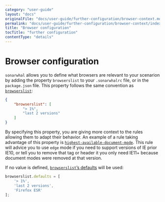 ```yaml
---
category: "user-guide"
layout: "docs"
originalFile: "docs/user-guide/further-configuration/browser-context.md"
permalink: "docs/user-guide/further-configuration/browser-context/index.html"
title: "Browser configuration"
tocTitle: "further configuration"
contentType: "details"
---
```

# Browser configuration

`sonarwhal` allows you to define what browsers are relevant to your
scenarion by adding the property `browserslist` to your `.sonarwhalrc`
file, or in the `package.json` file. This property follows the same
convention as [`browserslist`][browserslist]:

```json
{
    "browserslist": [
        "> 1%",
        "last 2 versions"
    ]
}
```

By specifying this property, you are giving more context to the rules
allowing them to adapt their behavior. An example of a rule taking
advantage of this property is [`highest-available-document-mode`](../rules/highest-available-document-mode.md).
This rule will advice you to use `edge` mode if you need to support
versions of IE prior IE10, or tell you to remove that tag or header
it you only need IE11+ because document modes were removed at that
version.

If no value is defined, [`browserslist`’s defaults][browserslist defaults] will
be used:

```js
browserslist.defaults = [
    '> 1%',
    'last 2 versions',
    'Firefox ESR'
];
```

<!-- Link labels: -->

[browserslist]: https://github.com/ai/browserslist#readme
[browserslist defaults]: https://github.com/ai/browserslist#queries
